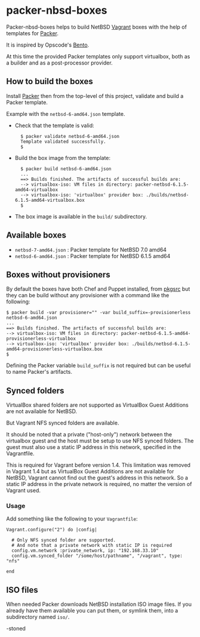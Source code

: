 # packer-nbsd-boxes

Packer-nbsd-boxes helps to build NetBSD [Vagrant](http://vagrantup.com)
boxes with the help of templates for [Packer](http://packer.io).

It is inspired by Opscode's [Bento](http://opscode.github.io/bento/).

At this time the provided Packer templates only support virtualbox,
both as a builder and as a post-processor provider.

## How to build the boxes

Install [Packer](http://packer.io) then from the top-level of this
project, validate and build a Packer template.

Example with the `netbsd-6-amd64.json` template.

* Check that the template is valid:

        $ packer validate netbsd-6-amd64.json
        Template validated successfully.
        $

* Build the box image from the template:

        $ packer build netbsd-6-amd64.json
        ...
        ==> Builds finished. The artifacts of successful builds are:
        --> virtualbox-iso: VM files in directory: packer-netbsd-6.1.5-amd64-virtualbox
        --> virtualbox-iso: 'virtualbox' provider box: ./builds/netbsd-6.1.5-amd64-virtualbox.box
        $

* The box image is available in the `build/` subdirectory.

## Available boxes

  * `netbsd-7-amd64.json` : Packer template for NetBSD 7.0 amd64
  * `netbsd-6-amd64.json` : Packer template for NetBSD 6.1.5 amd64


## Boxes without provisioners

By default the boxes have both Chef and Puppet installed,
from [pkgsrc](http://pkgsrc.org/) but they can be build
without any provisioner with a command like the following:


    $ packer build -var provisioner="" -var build_suffix=-provisionerless netbsd-6-amd64.json 
    ...
    ==> Builds finished. The artifacts of successful builds are:
    --> virtualbox-iso: VM files in directory: packer-netbsd-6.1.5-amd64-provisionerless-virtualbox
    --> virtualbox-iso: 'virtualbox' provider box: ./builds/netbsd-6.1.5-amd64-provisionerless-virtualbox.box
    $

Defining the Packer variable `build_suffix` is not required
but can be useful to name Packer's artifacts.

## Synced folders

VirtualBox shared folders are not supported as VirtualBox Guest
Additions are not available for NetBSD.

But Vagrant NFS synced folders are available.

It should be noted that a private ("host-only") network between the
virtualbox guest and the host must be setup to use NFS synced
folders.  The guest must also use a static IP address in this
network, specified in the Vagrantfile.

This is required for Vagrant before version 1.4. This limitation
was removed in Vagrant 1.4 but as VirtualBox Guest Additions are
not available for NetBSD, Vagrant cannot find out the guest's address
in this network. So a static IP address in the private network is
required, no matter the version of Vagrant used.

### Usage

Add something like the following to your `Vagrantfile`:

  
    Vagrant.configure("2") do |config|
      
      # Only NFS synced folder are supported.
      # And note that a private network with static IP is required
      config.vm.network :private_network, ip: "192.168.33.10"
      config.vm.synced_folder "/some/host/pathname", "/vagrant", type: "nfs"

    end

## ISO files

When needed Packer downloads NetBSD installation ISO image files.
If you already have them available you can put them, or symlink
them, into a subdirectory named `iso/`.

-stoned
